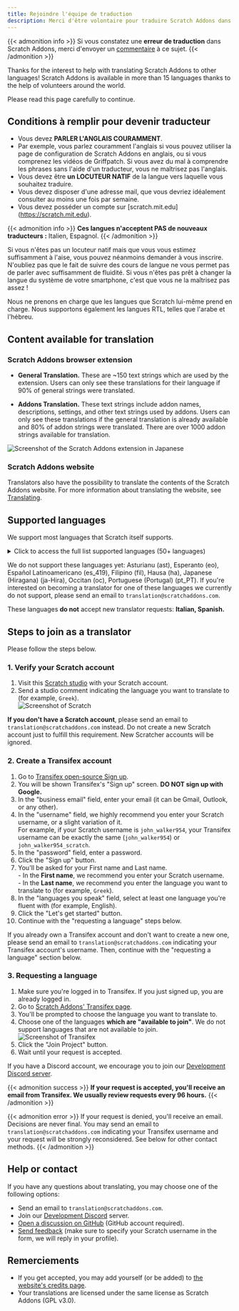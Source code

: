 ```yaml
---
title: Rejoindre l'équipe de traduction
description: Merci d'être volontaire pour traduire Scratch Addons dans d'autres langues ! Scratch Addons est un projet open source à but non lucratif où des développeurs web bénévoles assurent la maintenance de l'extension et créent ses addons.
---
```


{{< admonition info >}}
Si vous constatez une **erreur de traduction** dans Scratch Addons, merci d'envoyer un [commentaire](/feedback) à ce sujet.
{{< /admonition >}}

Thanks for the interest to help with translating Scratch Addons to other languages! Scratch Addons is available in more than 15 languages thanks to the help of volunteers around the world.

Please read this page carefully to continue.

## Conditions à remplir pour devenir traducteur

* Vous devez **PARLER L'ANGLAIS COURAMMENT**.
* Par exemple, vous parlez couramment l'anglais si vous pouvez utiliser la page de configuration de Scratch Addons en anglais, ou si vous comprenez les vidéos de Griffpatch. Si vous avez du mal à comprendre les phrases sans l'aide d'un traducteur, vous ne maîtrisez pas l'anglais.
* Vous devez être **un LOCUTEUR NATIF** de la langue vers laquelle vous souhaitez traduire.
* Vous devez disposer d'une adresse mail, que vous devriez idéalement consulter au moins une fois par semaine.
* Vous devez posséder un compte sur [scratch.mit.edu] (https://scratch.mit.edu).

{{< admonition info >}}
**Ces langues n'acceptent PAS de nouveaux traducteurs :** Italien, Espagnol.<!-- This list of languages is also found below. Remember to update both. -->
{{< /admonition >}}

Si vous n'êtes pas un locuteur natif mais que vous vous estimez suffisamment à l'aise, vous pouvez néanmoins demander à vous inscrire. N'oubliez pas que le fait de suivre des cours de langue ne vous permet pas de parler avec suffisamment de fluidité. Si vous n'êtes pas prêt à changer la langue du système de votre smartphone, c'est que vous ne la maîtrisez pas assez !

Nous ne prenons en charge que les langues que Scratch lui-même prend en charge. Nous supportons également les langues RTL, telles que l'arabe et l'hébreu.

## Content available for translation

### Scratch Addons browser extension

- **General Translation.** These are ~150 text strings which are used by the extension. Users can only see these translations for their language if 90% of general strings were translated.

- **Addons Translation.** These text strings include addon names, descriptions, settings, and other text strings used by addons. Users can only see these translations if the general translation is already available and 80% of addon strings were translated. There are over 1000 addon strings available for translation.

![Screenshot of the Scratch Addons extension in Japanese](/assets/img/docs/transifex-general-vs-addons.png)

### Scratch Addons website

Translators also have the possibility to translate the contents of the Scratch Addons website. For more information about translating the website, see [Translating](https://github.com/ScratchAddons/website-v2/wiki/Translating).

## Supported languages

We support most languages that Scratch itself supports.

<details>
<summary>Click to access the full list supported languages (50+ languages)</summary>
Abkhaz (ab), Afrikaans (af), Amharic (am), Aragonese (an), Arabic (ar), Azerbaijani (az), Belarusian (be), Bulgarian (bg), Bengali (bn), Catalan (ca), Central Kurdish (ckb), Czech (cs), Welsh (cy), Danish (da), German (de), Greek (el), Spanish (es), Estonian (et), Basque (eu), Persian (fa), Finnish (fi), French (fr), Western Frisian (fy), Irish (ga), Gaelic, Scottish (gd), Galician (gl), Hebrew (he), Hindi (hi), Croatian (hr), Haitian (Haitian Creole) (ht), Hungarian (hu), Armenian (hy), Indonesian (id), Icelandic (is), Italian (it), Japanese (ja), Georgian (ka), Kazakh (kk), Khmer (km), Korean (ko), Kurdish (ku), Lithuanian (lt), Latvian (lv), Maori (mi), Mongolian (mn), Norwegian Bokmål (nb), Dutch (nl), Norwegian Nynorsk (nn), Northern Sotho (nso), Odia (or), Polish (pl), Portuguese (Brazil) (pt_BR), Quechua (qu), Rapa Nui (rap), Romanian (ro), Russian (ru), Slovak (sk), Slovenian (sl), Serbian (sr), Swedish (sv), Swahili (sw), Thai (th), Tswana (tn), Turkish (tr), Ukrainian (uk), Uzbek (uz), Vietnamese (vi), Xhosa (xh), Chinese (China) (zh_CN), Chinese (Taiwan) (zh_TW), Zulu (zu).
</details>

We do not support these languages yet: Asturianu (ast), Esperanto (eo), Español Latinoamericano (es_419), Filipino (fil), Hausa (ha), Japanese (Hiragana) (ja-Hira), Occitan (oc), Portuguese (Portugal) (pt_PT). If you're interested on becoming a translator for one of these languages we currently do not support, please send an email to `translation@scratchaddons.com`.

These languages **do not** accept new translator requests: **Italian, Spanish.**<!-- This list of languages is also found above. Remember to update both. -->

## Steps to join as a translator

Please follow the steps below.

### 1. Verify your Scratch account
1. Visit this [Scratch studio](https://scratch.mit.edu/studios/33665222/comments) with your Scratch account.
1. Send a studio comment indicating the language you want to translate to (for example, `Greek`).  
![Screenshot of Scratch](/assets/img/docs/scratch-req-language.png)

**If you don't have a Scratch account**, please send an email to `translation@scratchaddons.com` instead. Do not create a new Scratch account just to fulfill this requirement. New Scratcher accounts will be ignored.

### 2. Create a Transifex account
1. Go to [Transifex open-source Sign up](https://app.transifex.com/signup/open-source/?join_org=scratch-addons&join_project=scratch-addons-extension).  
1. You will be shown Transifex's "Sign up" screen. **DO NOT sign up with Google.**  
1. In the "business email" field, enter your email (it can be Gmail, Outlook, or any other).
1. In the "username" field, we highly recommend you enter your Scratch username, or a slight variation of it.  
For example, if your Scratch username is `john_walker954`, your Transifex username can be exactly the same (`john_walker954`) or `john_walker954_scratch`.
1. In the "password" field, enter a password.
1. Click the "Sign up" button.
1. You'll be asked for your First name and Last name.  
\- In the **First name**, we recommend you enter your Scratch username.  
\- In the **Last name**, we recommend you enter the language you want to translate to (for example, `Greek`).
1. In the "languages you speak" field, select at least one language you're fluent with (for example, English).
1. Click the "Let's get started" button.
1. Continue with the "requesting a language" steps below.

If you already own a Transifex account and don't want to create a new one, please send an email to `translation@scratchaddons.com` indicating your Transifex account's username. Then, continue with the "requesting a language" section below.

### 3. Requesting a language
1. Make sure you're logged in to Transifex. If you just signed up, you are already logged in.
1. Go to [Scratch Addons' Transifex page](https://app.transifex.com/join/?o=scratch-addons&p=scratch-addons-extension&t=opensource).
1. You'll be prompted to choose the language you want to translate to.
1. Choose one of the languages **which are "available to join"**. We do not support languages that are not available to join.  
![Screenshot of Transifex](/assets/img/docs/transifex-req-language.png)
1. Click the "Join Project" button.
1. Wait until your request is accepted.

If you have a Discord account, we encourage you to join our [Development Discord server](https://discord.gg/Ak8sCDQ).

{{< admonition success >}}
**If your request is accepted, you'll receive an email from Transifex. We usually review requests every 96 hours.**
{{< /admonition >}}

{{< admonition error >}}
If your request is denied, you'll receive an email. Decisions are never final. You may send an email to  `translation@scratchaddons.com` indicating your Transifex username and your request will be strongly reconsidered. See below for other contact methods.
{{< /admonition >}}

## Help or contact

If you have any questions about translating, you may choose one of the following options:
- Send an email to `translation@scratchaddons.com`.
- Join our [Development Discord](https://discord.gg/Ak8sCDQ) server.
- [Open a discussion on GitHub](https://github.com/ScratchAddons/ScratchAddons/discussions) (GitHub account required).
- [Send feedback](/feedback) (make sure to specify your Scratch username in the form, we will reply in your profile).

## Remerciements

- If you get accepted, you may add yourself (or be added) to [the website's credits page](/credits).
- Your translations are licensed under the same license as Scratch Addons (GPL v3.0).
